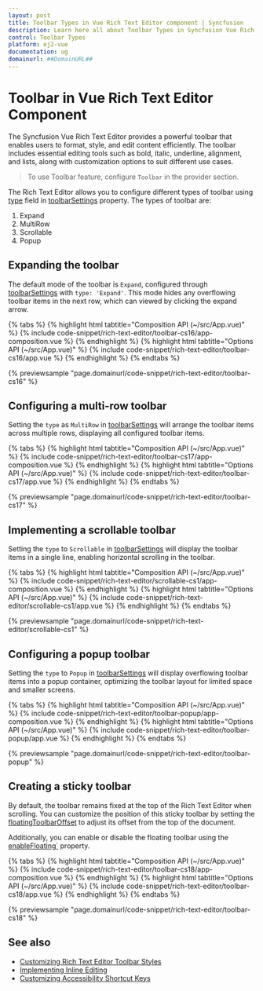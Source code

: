 ```yaml
---
layout: post
title: Toolbar Types in Vue Rich Text Editor component | Syncfusion
description: Learn here all about Toolbar Types in Syncfusion Vue Rich Text Editor component of Syncfusion Essential JS 2 and more.
control: Toolbar Types
platform: ej2-vue
documentation: ug
domainurl: ##DomainURL##
---
```


# Toolbar in Vue Rich Text Editor Component

The Syncfusion Vue Rich Text Editor provides a powerful toolbar that enables users to format, style, and edit content efficiently. The toolbar includes essential editing tools such as bold, italic, underline, alignment, and lists, along with customization options to suit different use cases.

>To use Toolbar feature, configure `Toolbar` in the provider section.

The Rich Text Editor allows you to configure different types of toolbar using [type](https://ej2.syncfusion.com/vue/documentation/api/rich-text-editor/toolbarSettings/#type) field in [toolbarSettings](https://ej2.syncfusion.com/vue/documentation/api/rich-text-editor/toolbarSettings/) property. The types of toolbar are:

1. Expand 
2. MultiRow
3. Scrollable
4. Popup

## Expanding the toolbar

The default mode of the toolbar is `Expand`, configured through [toolbarSettings](https://ej2.syncfusion.com/vue/documentation/api/rich-text-editor/toolbarSettings/#type) with `type: 'Expand'`. This mode hides any overflowing toolbar items in the next row, which can viewed by clicking the expand arrow.

{% tabs %}
{% highlight html tabtitle="Composition API (~/src/App.vue)" %}
{% include code-snippet/rich-text-editor/toolbar-cs16/app-composition.vue %}
{% endhighlight %}
{% highlight html tabtitle="Options API (~/src/App.vue)" %}
{% include code-snippet/rich-text-editor/toolbar-cs16/app.vue %}
{% endhighlight %}
{% endtabs %}
        
{% previewsample "page.domainurl/code-snippet/rich-text-editor/toolbar-cs16" %}

## Configuring a multi-row toolbar

Setting the `type` as `MultiRow` in [toolbarSettings](https://ej2.syncfusion.com/vue/documentation/api/rich-text-editor/toolbarSettings/#type) will arrange the toolbar items across multiple rows, displaying all configured toolbar items.

{% tabs %}
{% highlight html tabtitle="Composition API (~/src/App.vue)" %}
{% include code-snippet/rich-text-editor/toolbar-cs17/app-composition.vue %}
{% endhighlight %}
{% highlight html tabtitle="Options API (~/src/App.vue)" %}
{% include code-snippet/rich-text-editor/toolbar-cs17/app.vue %}
{% endhighlight %}
{% endtabs %}
        
{% previewsample "page.domainurl/code-snippet/rich-text-editor/toolbar-cs17" %}

## Implementing a scrollable toolbar

Setting the `type` to `Scrollable` in [toolbarSettings](https://ej2.syncfusion.com/vue/documentation/api/rich-text-editor/toolbarSettings/#type) will display the toolbar items in a single line, enabling horizontal scrolling in the toolbar.

{% tabs %}
{% highlight html tabtitle="Composition API (~/src/App.vue)" %}
{% include code-snippet/rich-text-editor/scrollable-cs1/app-composition.vue %}
{% endhighlight %}
{% highlight html tabtitle="Options API (~/src/App.vue)" %}
{% include code-snippet/rich-text-editor/scrollable-cs1/app.vue %}
{% endhighlight %}
{% endtabs %}
        
{% previewsample "page.domainurl/code-snippet/rich-text-editor/scrollable-cs1" %}

## Configuring a popup toolbar

Setting the `type` to `Popup` in [toolbarSettings](https://ej2.syncfusion.com/vue/documentation/api/rich-text-editor/toolbarSettings/#type) will display overflowing toolbar items into a popup container, optimizing the toolbar layout for limited space and smaller screens.

{% tabs %}
{% highlight html tabtitle="Composition API (~/src/App.vue)" %}
{% include code-snippet/rich-text-editor/toolbar-popup/app-composition.vue %}
{% endhighlight %}
{% highlight html tabtitle="Options API (~/src/App.vue)" %}
{% include code-snippet/rich-text-editor/toolbar-popup/app.vue %}
{% endhighlight %}
{% endtabs %}
        
{% previewsample "page.domainurl/code-snippet/rich-text-editor/toolbar-popup" %}

## Creating a sticky toolbar

By default, the toolbar remains fixed at the top of the Rich Text Editor when scrolling. You can customize the position of this sticky toolbar by setting the [floatingToolbarOffset](https://ej2.syncfusion.com/vue/documentation/api/rich-text-editor/#floatingtoolbaroffset) to adjust its offset from the top of the document.

Additionally, you can enable or disable the floating toolbar using the [enableFloating`](https://ej2.syncfusion.com/vue/documentation/api/rich-text-editor/toolbarSettings/#enablefloating) property.

{% tabs %}
{% highlight html tabtitle="Composition API (~/src/App.vue)" %}
{% include code-snippet/rich-text-editor/toolbar-cs18/app-composition.vue %}
{% endhighlight %}
{% highlight html tabtitle="Options API (~/src/App.vue)" %}
{% include code-snippet/rich-text-editor/toolbar-cs18/app.vue %}
{% endhighlight %}
{% endtabs %}
        
{% previewsample "page.domainurl/code-snippet/rich-text-editor/toolbar-cs18" %}

## See also

* [Customizing Rich Text Editor Toolbar Styles](https://ej2.syncfusion.com/vue/documentation/rich-text-editor/style#customizing-the-rich-text-editors-toolbar)
* [Implementing Inline Editing](https://ej2.syncfusion.com/vue/documentation/rich-text-editor/inline-mode)
* [Customizing Accessibility Shortcut Keys](https://ej2.syncfusion.com/vue/documentation/rich-text-editor/accessibility#keyboard-interaction)